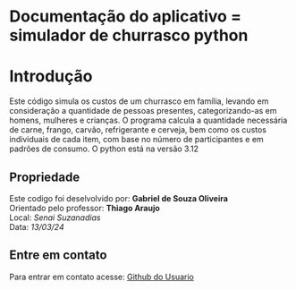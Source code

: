 # Documentação do aplicativo = simulador de churrasco python

# Introdução

Este código simula os custos de um churrasco em família, levando em consideração a quantidade de pessoas presentes, categorizando-as em homens, mulheres e crianças. 
O programa calcula a quantidade necessária de carne, frango, carvão, refrigerante e cerveja, bem como os custos individuais de cada item, com base no número de participantes e em padrões de consumo.
O python está na versão 3.12

## Propriedade

Este codigo foi deselvolvido por: **Gabriel de Souza Oliveira** <br>
Orientado pelo professor: **Thiago Araujo** <br>
Local: *Senai Suzanadias* <br>
Data: *13/03/24* <br>

## Entre em contato

Para entrar em contato acesse: [Github do Usuario](https://github.com/GabrieldeSouzaOliveira1)
